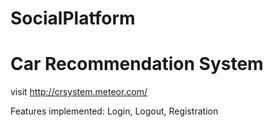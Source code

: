 # SocialPlatform

# Car Recommendation System

visit http://crsystem.meteor.com/

Features implemented:
Login,
Logout,
Registration
